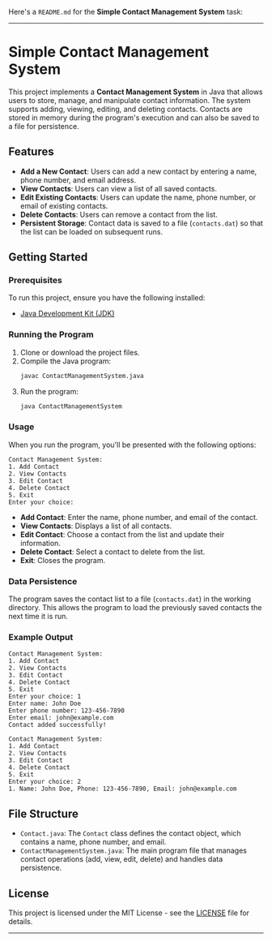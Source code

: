 Here's a `README.md` for the **Simple Contact Management System** task:

---

# Simple Contact Management System

This project implements a **Contact Management System** in Java that allows users to store, manage, and manipulate contact information. The system supports adding, viewing, editing, and deleting contacts. Contacts are stored in memory during the program's execution and can also be saved to a file for persistence.

## Features

- **Add a New Contact**: Users can add a new contact by entering a name, phone number, and email address.
- **View Contacts**: Users can view a list of all saved contacts.
- **Edit Existing Contacts**: Users can update the name, phone number, or email of existing contacts.
- **Delete Contacts**: Users can remove a contact from the list.
- **Persistent Storage**: Contact data is saved to a file (`contacts.dat`) so that the list can be loaded on subsequent runs.

## Getting Started

### Prerequisites

To run this project, ensure you have the following installed:

- [Java Development Kit (JDK)](https://www.oracle.com/java/technologies/javase-downloads.html)

### Running the Program

1. Clone or download the project files.
2. Compile the Java program:
   ```bash
   javac ContactManagementSystem.java
   ```
3. Run the program:
   ```bash
   java ContactManagementSystem
   ```

### Usage

When you run the program, you'll be presented with the following options:

```
Contact Management System:
1. Add Contact
2. View Contacts
3. Edit Contact
4. Delete Contact
5. Exit
Enter your choice: 
```

- **Add Contact**: Enter the name, phone number, and email of the contact.
- **View Contacts**: Displays a list of all contacts.
- **Edit Contact**: Choose a contact from the list and update their information.
- **Delete Contact**: Select a contact to delete from the list.
- **Exit**: Closes the program.

### Data Persistence

The program saves the contact list to a file (`contacts.dat`) in the working directory. This allows the program to load the previously saved contacts the next time it is run.

### Example Output

```
Contact Management System:
1. Add Contact
2. View Contacts
3. Edit Contact
4. Delete Contact
5. Exit
Enter your choice: 1
Enter name: John Doe
Enter phone number: 123-456-7890
Enter email: john@example.com
Contact added successfully!

Contact Management System:
1. Add Contact
2. View Contacts
3. Edit Contact
4. Delete Contact
5. Exit
Enter your choice: 2
1. Name: John Doe, Phone: 123-456-7890, Email: john@example.com
```

## File Structure

- `Contact.java`: The `Contact` class defines the contact object, which contains a name, phone number, and email.
- `ContactManagementSystem.java`: The main program file that manages contact operations (add, view, edit, delete) and handles data persistence.

## License

This project is licensed under the MIT License - see the [LICENSE](LICENSE) file for details.

---
